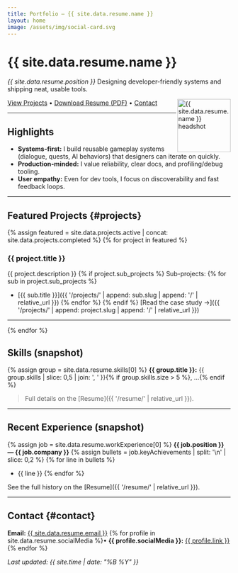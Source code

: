 ```yaml
---
title: Portfolio — {{ site.data.resume.name }}
layout: home
image: /assets/img/social-card.svg
---
```


# {{ site.data.resume.name }}
_{{ site.data.resume.position }}_
Designing developer-friendly systems and shipping neat, usable tools.

<img src="{{ '/assets/img/headshot.svg' | relative_url }}" alt="{{ site.data.resume.name }} headshot" width="120" align="right">

<a href="#projects">View Projects</a> • <a href="{{ '/resume/resume.pdf' | relative_url }}">Download Resume (PDF)</a> • <a href="#contact">Contact</a>

---

## Highlights
- **Systems-first:** I build reusable gameplay systems (dialogue, quests, AI behaviors) that designers can iterate on quickly.
- **Production-minded:** I value reliability, clear docs, and profiling/debug tooling.
- **User empathy:** Even for dev tools, I focus on discoverability and fast feedback loops.

---

## Featured Projects {#projects}

{% assign featured = site.data.projects.active | concat: site.data.projects.completed %}
{% for project in featured %}
### {{ project.title }}
{{ project.description }}
{% if project.sub_projects %}
Sub-projects:
{% for sub in project.sub_projects %}
- [{{ sub.title }}]({{ '/projects/' | append: sub.slug | append: '/' | relative_url }})
{% endfor %}
{% endif %}
[Read the case study →]({{ '/projects/' | append: project.slug | append: '/' | relative_url }})

---
{% endfor %}

## Skills (snapshot)
{% assign group = site.data.resume.skills[0] %}
**{{ group.title }}:** {{ group.skills | slice: 0,5 | join: ', ' }}{% if group.skills.size > 5 %}, ...{% endif %}

> Full details on the [Resume]({{ '/resume/' | relative_url }}).

---

## Recent Experience (snapshot)
{% assign job = site.data.resume.workExperience[0] %}
**{{ job.position }} — {{ job.company }}**
{% assign bullets = job.keyAchievements | split: '\n' | slice: 0,2 %}
{% for line in bullets %}
- {{ line }}
{% endfor %}

See the full history on the [Resume]({{ '/resume/' | relative_url }}).

---

## Contact {#contact}
**Email:** <a href="mailto:{{ site.data.resume.email }}">{{ site.data.resume.email }}</a>
{% for profile in site.data.resume.socialMedia %}• **{{ profile.socialMedia }}:** <a href="{{ profile.link }}">{{ profile.link }}</a> {% endfor %}

_Last updated: {{ site.time | date: "%B %Y" }}_
